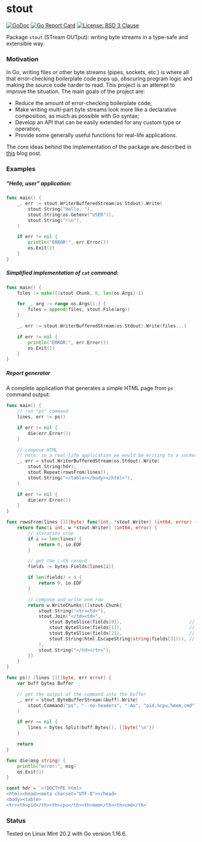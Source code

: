 # stout

[![GoDoc](https://godoc.org/github.com/maxim2266/stout?status.svg)](https://godoc.org/github.com/maxim2266/stout)
[![Go Report Card](https://goreportcard.com/badge/github.com/maxim2266/stout)](https://goreportcard.com/report/github.com/maxim2266/stout)
[![License: BSD 3 Clause](https://img.shields.io/badge/License-BSD_3--Clause-yellow.svg)](https://opensource.org/licenses/BSD-3-Clause)

Package `stout` (STream OUTput): writing byte streams in a type-safe and extensible way.

### Motivation
In Go, writing files or other byte streams (pipes, sockets, etc.) is where all that error-checking
boilerplate code pops up, obscuring program logic and making the source code harder to read.
This project is an attempt to improve the situation. The main goals of the project are:
* Reduce the amount of error-checking boilerplate code;
* Make writing multi-part byte streams look more like a declarative composition, as much as possible with Go syntax;
* Develop an API that can be easily extended for any custom type or operation;
* Provide some generally useful functions for real-life applications.

The core ideas behind the implementation of the package are described in [this](https://maxim2266.github.io/stout/) blog post.

### Examples

##### "Hello, user" application:
```Go
func main() {
    _, err := stout.WriterBufferedStream(os.Stdout).Write(
        stout.String("Hello, "),
        stout.String(os.Getenv("USER")),
        stout.String("!\n"),
    )

    if err != nil {
        println("ERROR:", err.Error())
        os.Exit(1)
    }
}
```

##### Simplified implementation of `cat` command:
```Go
func main() {
    files := make([]stout.Chunk, 0, len(os.Args)-1)

    for _, arg := range os.Args[1:] {
        files = append(files, stout.File(arg))
    }

    _, err := stout.WriterBufferedStream(os.Stdout).Write(files...)

    if err != nil {
        println("ERROR:", err.Error())
        os.Exit(1)
    }
}
```

##### Report generator
A complete application that generates a simple HTML page from `ps` command output:
```go
func main() {
    // run "ps" command
    lines, err := ps()

    if err != nil {
        die(err.Error())
    }

    // compose HTML
    // note: in a real-life application we would be writing to a socket instead of stdout
    _, err = stout.WriterBufferedStream(os.Stdout).Write(
        stout.String(hdr),
        stout.Repeat(rowsFrom(lines)),
        stout.String("</table></body></html>"),
    )

    if err != nil {
        die(err.Error())
    }
}

func rowsFrom(lines [][]byte) func(int, *stout.Writer) (int64, error) {
    return func(i int, w *stout.Writer) (int64, error) {
        // iteration stop
        if i >= len(lines) {
            return 0, io.EOF
        }

        // get the i-th record
        fields := bytes.Fields(lines[i])

        if len(fields) < 4 {
            return 0, io.EOF
        }

        // compose and write one row
        return w.WriteChunks([]stout.Chunk{
            stout.String("<tr><td>"),
            stout.Join("</td><td>",
                stout.ByteSlice(fields[0]),                         // pid
                stout.ByteSlice(fields[1]),                         // %cpu
                stout.ByteSlice(fields[2]),                         // %mem
                stout.String(html.EscapeString(string(fields[3]))), // cmd
            ),
            stout.String("</td></tr>"),
        })
    }
}

func ps() (lines [][]byte, err error) {
    var buff bytes.Buffer

    // get the output of the command into the buffer
    _, err = stout.ByteBufferStream(&buff).Write(
        stout.Command("ps", "--no-headers", "-Ao", "pid,%cpu,%mem,cmd"),
    )

    if err == nil {
        lines = bytes.Split(buff.Bytes(), []byte{'\n'})
    }

    return
}

func die(msg string) {
    println("error:", msg)
    os.Exit(1)
}

const hdr = `<!DOCTYPE html>
<html><head><meta charset="UTF-8"></head>
<body><table>
<tr><th>pid</th><th>cpu</th><th>mem</th><th>cmd</th>`
```

### Status
Tested on Linux Mint 20.2 with Go version 1.16.6.
